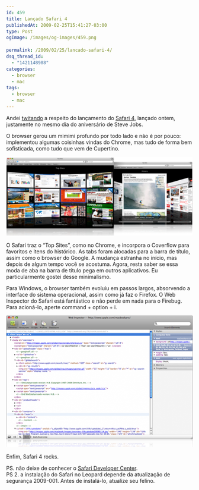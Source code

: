 ```yaml
---
id: 459
title: Lançado Safari 4
publishedAt: 2009-02-25T15:41:27-03:00
type: Post
ogImage: /images/og-images/459.png

permalink: /2009/02/25/lancado-safari-4/
dsq_thread_id:
  - "1421148988"
categories:
  - browser
  - mac
tags:
  - browser
  - mac
---
```

Andei [twitando](http://www.twitter.com/leozera) a respeito do lançamento do [Safari 4](http://www.apple.com/safari/download/), lançado ontem, justamente no mesmo dia do aniversário de Steve Jobs.

O browser gerou um mimimi profundo por todo lado e não é por pouco: implementou algumas coisinhas vindas do Chrome, mas tudo de forma bem sofisticada, como tudo que vem de Cupertino. 

<center>
  <img src="/wp-content/uploads/2009/02/safari4-1.png" alt="Safari" title="Safari" />
</center>

O Safari traz o &#8220;Top Sites&#8221;, como no Chrome, e incorpora o Coverflow para favoritos e itens do histórico. As tabs foram alocadas para a barra de título, assim como o browser do Google. A mudança estranha no início, mas depois de algum tempo você se acostuma. Agora, resta saber se essa moda de aba na barra de título pega em outros aplicativos. Eu particularmente gostei desse minimalismo. 

Para Windows, o browser também evoluiu em passos largos, absorvendo a interface do sistema operacional, assim como já faz o Firefox. O Web Inspector do Safari está fantástico e não perde em nada para o Firebug. Para acioná-lo, aperte command + option + i.

<center>
  <img src="/wp-content/uploads/2009/02/safari4-2.png" alt="Safari" title="Safari" />
</center>

Enfim, Safari 4 rocks.

PS. não deixe de conhecer o [Safari Developer Center](https://developer.apple.com/safari/index.php).  
PS 2. a instalação do Safari no Leopard depende da atualização de segurança 2009-001. Antes de instalá-lo, atualize seu felino.
